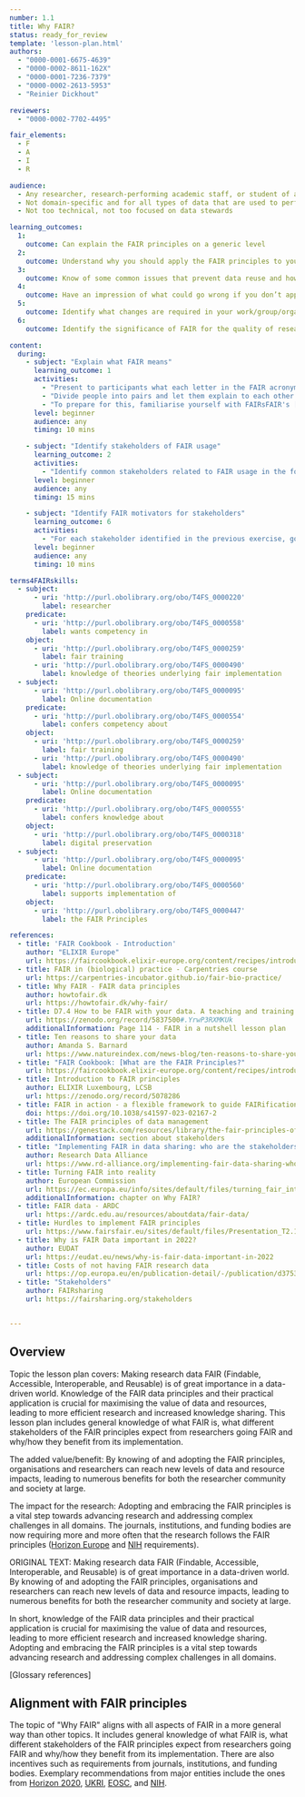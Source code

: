```yaml
---
number: 1.1
title: Why FAIR?
status: ready_for_review
template: 'lesson-plan.html'
authors:
  - "0000-0001-6675-4639"
  - "0000-0002-8611-162X"
  - "0000-0001-7236-7379"
  - "0000-0002-2613-5953"
  - "Reinier Dickhout"

reviewers:
  - "0000-0002-7702-4495"

fair_elements:
  - F
  - A
  - I
  - R

audience:
  - Any researcher, research-performing academic staff, or student of any level generating and working with data for research purposes in any discipline, policy-oriented staff and managers.
  - Not domain-specific and for all types of data that are used to perform research, analysis, archiving and publishing of data
  - Not too technical, not too focused on data stewards

learning_outcomes:
  1:
    outcome: Can explain the FAIR principles on a generic level
  2:
    outcome: Understand why you should apply the FAIR principles to your data
  3:
    outcome: Know of some common issues that prevent data reuse and how FAIR can help;
  4:
    outcome: Have an impression of what could go wrong if you don’t apply FAIR (horror stories topic overlap).
  5:
    outcome: Identify what changes are required in your work/group/organisation to facilitate FAIRer data practices.
  6:
    outcome: Identify the significance of FAIR for the quality of research performance and the required changes in an organisation to facilitate FAIR data management 

content:
  during:
    - subject: "Explain what FAIR means"
      learning_outcome: 1
      activities: 
        - "Present to participants what each letter in the FAIR acronym means and how they relate to each other (10-15 min)"
        - "Divide people into pairs and let them explain to each other how they are already making their data FAIR and what is one thing they can easily do to make their data FAIRer (15 min)"
        - "To prepare for this, familiarise yourself with FAIRsFAIR's [FAIR in a nutshell](https://fairsfair.gitbook.io/fair-teaching-handbook/0lessonplans/1lessonplan) lesson plan"
      level: beginner 
      audience: any
      timing: 10 mins

    - subject: "Identify stakeholders of FAIR usage"
      learning_outcome: 2
      activities: 
        - "Identify common stakeholders related to FAIR usage in the following links, and group them in the following three categories; perform (p), facilitate (f) and benefit (b). [Link 1](https://genestack.com/resources/library/the-fair-principles-of-data-management/), [Link 2](https://www.rd-alliance.org/sites/default/files/RDA-SHARC%20Poster%20template%20Melbourne%20-%202020%20V10032020%20.jpg) "
      level: beginner 
      audience: any
      timing: 15 mins

    - subject: "Identify FAIR motivators for stakeholders"
      learning_outcome: 6
      activities: 
        - "For each stakeholder identified in the previous exercise, go through each letter of FAIR and explore why they should be motivated to implement each principle."
      level: beginner 
      audience: any
      timing: 10 mins

terms4FAIRskills:
  - subject:
      - uri: 'http://purl.obolibrary.org/obo/T4FS_0000220'
        label: researcher
    predicate:
      - uri: 'http://purl.obolibrary.org/obo/T4FS_0000558'
        label: wants competency in
    object:
      - uri: 'http://purl.obolibrary.org/obo/T4FS_0000259'
        label: fair training
      - uri: 'http://purl.obolibrary.org/obo/T4FS_0000490'
        label: knowledge of theories underlying fair implementation
  - subject:
      - uri: 'http://purl.obolibrary.org/obo/T4FS_0000095'
        label: Online documentation
    predicate:
      - uri: 'http://purl.obolibrary.org/obo/T4FS_0000554'
        label: confers competency about
    object:
      - uri: 'http://purl.obolibrary.org/obo/T4FS_0000259'
        label: fair training
      - uri: 'http://purl.obolibrary.org/obo/T4FS_0000490'
        label: knowledge of theories underlying fair implementation
  - subject:
      - uri: 'http://purl.obolibrary.org/obo/T4FS_0000095'
        label: Online documentation
    predicate:
      - uri: 'http://purl.obolibrary.org/obo/T4FS_0000555'
        label: confers knowledge about
    object:
      - uri: 'http://purl.obolibrary.org/obo/T4FS_0000318'
        label: digital preservation
  - subject:
      - uri: 'http://purl.obolibrary.org/obo/T4FS_0000095'
        label: Online documentation
    predicate:
      - uri: 'http://purl.obolibrary.org/obo/T4FS_0000560'
        label: supports implementation of
    object:
      - uri: 'http://purl.obolibrary.org/obo/T4FS_0000447'
        label: the FAIR Principles

references:
  - title: 'FAIR Cookbook - Introduction'
    author: "ELIXIR Europe"
    url: https://faircookbook.elixir-europe.org/content/recipes/introduction/FAIR-cookbook-audience.html
  - title: FAIR in (biological) practice - Carpentries course
    url: https://carpentries-incubator.github.io/fair-bio-practice/
  - title: Why FAIR - FAIR data principles
    author: howtofair.dk
    url: https://howtofair.dk/why-fair/
  - title: D7.4 How to be FAIR with your data. A teaching and training handbook for higher education institutions | Zenodo
    url: https://zenodo.org/record/5837500#.YrwP3RXMKUk
    additionalInformation: Page 114 - FAIR in a nutshell lesson plan
  - title: Ten reasons to share your data
    author: Amanda S. Barnard
    url: https://www.natureindex.com/news-blog/ten-reasons-to-share-your-data
  - title: "FAIR Cookbook: [What are the FAIR Principles?"
    url: https://faircookbook.elixir-europe.org/content/recipes/introduction/brief-FAIR-principles.html
  - title: Introduction to FAIR principles
    author: ELIXIR Luxembourg, LCSB
    url: https://zenodo.org/record/5078286
  - title: FAIR in action - a flexible framework to guide FAIRification
    doi: https://doi.org/10.1038/s41597-023-02167-2 
  - title: The FAIR principles of data management
    url: https://genestack.com/resources/library/the-fair-principles-of-data-management/
    additionalInformation: section about stakeholders
  - title: "Implementing FAIR in data sharing: who are the stakeholders and what are their responsibilities?"
    author: Research Data Alliance
    url: https://www.rd-alliance.org/implementing-fair-data-sharing-who-are-stakeholders-and-what-are-their-responsibilities
  - title: Turning FAIR into reality
    author: European Commission
    url: https://ec.europa.eu/info/sites/default/files/turning_fair_into_reality_0.pdf
    additionalInformation: chapter on Why FAIR?
  - title: FAIR data - ARDC
    url: https://ardc.edu.au/resources/aboutdata/fair-data/
  - title: Hurdles to implement FAIR principles
    url: https://www.fairsfair.eu/sites/default/files/Presentation_T2.1%20Webinar4February2021_Clearing%20some%20of%20the%20highest%20FAIR%20hurdles.pdf
  - title: Why is FAIR Data important in 2022?
    author: EUDAT
    url: https://eudat.eu/news/why-is-fair-data-important-in-2022
  - title: Costs of not having FAIR research data
    url: https://op.europa.eu/en/publication-detail/-/publication/d375368c-1a0a-11e9-8d04-01aa75ed71a1/language-en
  - title: "Stakeholders"
    author: FAIRsharing
    url: https://fairsharing.org/stakeholders


--- 
```

## Overview

Topic the lesson plan covers:
Making research data FAIR (Findable, Accessible, Interoperable, and Reusable) is of great importance in a data-driven world. Knowledge of the FAIR data principles and their practical application is crucial for maximising the value of data and resources, leading to more efficient research and increased knowledge sharing. This lesson plan includes general knowledge of what FAIR is, what different  stakeholders of the FAIR principles expect from researchers going FAIR and why/how they benefit from its implementation. 

The added value/benefit: 
By knowing of and adopting the FAIR principles, organisations and researchers can reach new levels of data and resource impacts, leading to numerous benefits for both the researcher community and society at large. 

The impact for the research: 
Adopting and embracing the FAIR principles is a vital step towards advancing research and addressing complex challenges in all domains. The journals, institutions, and funding bodies are now requiring more and more often that the research follows the FAIR principles ([Horizon Europe](https://horizoneuropencpportal.eu/sites/default/files/2022-09/ore-fair-data-guide.pdf) and [NIH](https://sharing.nih.gov/data-management-and-sharing-policy/data-management#:~:text=NIH%20encourages%20data%20management%20and,repurposing%20datasets%20for%20secondary%20research) requirements). 

ORIGINAL TEXT: 
Making research data FAIR (Findable, Accessible, Interoperable, and Reusable) is of great importance in a data-driven world. By knowing of and adopting the FAIR principles, organisations and researchers can reach new levels of data and resource impacts, leading to numerous benefits for both the researcher community and society at large.

In short, knowledge of the FAIR data principles and their practical application is crucial for maximising the value of data and resources, leading to more efficient research and increased knowledge sharing. Adopting and embracing the FAIR principles is a vital step towards advancing research and addressing complex challenges in all domains.

[Glossary references]

## Alignment with FAIR principles
The topic of "Why FAIR" aligns with all aspects of FAIR in a more general way than other topics. It includes general knowledge of what FAIR is, what different  stakeholders of the FAIR principles expect from researchers going FAIR and why/how they benefit from its implementation. There are also incentives such as requirements from journals, institutions, and funding bodies. Exemplary recommendations from major entities include the ones from [Horizon 2020](https://ec.europa.eu/research/participants/data/ref/h2020/grants_manual/hi/oa_pilot/h2020-hi-oa-data-mgt_en.pdf), [UKRI](https://www.ukri.org/manage-your-award/publishing-your-research-findings/making-your-research-data-open/), [EOSC](https://eosc.eu/events/monitoring-eosc-readiness-fair-data-policies/), and [NIH](https://sharing.nih.gov/data-management-and-sharing-policy/data-management#:~:text=NIH%20encourages%20data%20management%20and,repurposing%20datasets%20for%20secondary%20research).

<!--
## Topic, definition and scope

* What is FAIR? (FAIRsFAIR lesson plan available [“FAIR in a nutshell”](https://fairsfair.gitbook.io/fair-teaching-handbook/0lessonplans/1lessonplan))
* Who are the stakeholders? Answers to FAIR questions are different for the different stakeholders (researchers, organisations,  management, society)
* Generic answers to **why** different stakeholders benefit from implementing the FAIR principles 
* Motivation to implement FAIR: (depends on stakeholder)
    * Why make data Findable?
    * Why make data Accessible?
    * Why make data Interoperable?
    * Why make data Reusable?
* Benefits for different roles/levels (individual researcher vs scientific/discipline knowledge vs societal)
* Incentives such as requirements from journals, institutions, and funding bodies. Exemplary recommendations from major entities include the ones from [Horizon 2020](https://ec.europa.eu/research/participants/data/ref/h2020/grants_manual/hi/oa_pilot/h2020-hi-oa-data-mgt_en.pdf), [UKRI](https://www.ukri.org/manage-your-award/publishing-your-research-findings/making-your-research-data-open/), [EOSC](https://eosc.eu/events/monitoring-eosc-readiness-fair-data-policies/), [NIH](https://sharing.nih.gov/data-management-and-sharing-policy/data-management#:~:text=NIH%20encourages%20data%20management%20and,repurposing%20datasets%20for%20secondary%20research).
-->
<!--
---
## Lesson content

The "Why FAIR?" lesson plan introduces the FAIR principles in a general way by explaining the meaning and intention of each letter of the FAIR acronym one by one, and how they relate to each other.
References: [FAIRsFAIR lesson plan, slide 1-19](https://zenodo.org/record/5078286), [The FAIR principles explained - Maastricht University](https://www.youtube.com/watch?v=5OeCrQE3HhE), [Make your research data F.A.I.R](https://www.youtube.com/watch?v=kIwHJ6DkFdc), Cessda training, NL, [DCC PO FAIR datamanagement](https://www.youtube.com/watch?v=AL8L0fHgdI0))


## Summary of Tasks / Actions

* Introduction to FAIR principles
    * Explanation of each letter (focus on **what** it means) (link to [FAIRsFAIR lesson plan, slide 1-19](https://zenodo.org/record/5078286), [The FAIR principles explained - Maastricht University](https://www.youtube.com/watch?v=5OeCrQE3HhE), [Make your research data F.A.I.R](https://www.youtube.com/watch?v=kIwHJ6DkFdc), Cessda training, NL, [DCC PO FAIR datamanagement](https://www.youtube.com/watch?v=AL8L0fHgdI0)).

* Identify common stakeholders related to FAIR usage in the following links, and group them in the following three categories; perform (p), facilitate (f) and benefit (b). ([link](https://genestack.com/resources/library/the-fair-principles-of-data-management/), ([link](https://www.rd-alliance.org/sites/default/files/RDA-SHARC%20Poster%20template%20Melbourne%20-%202020%20V10032020%20.jpg))

* For each stakeholder identified in the previous exercise, go through each letter of FAIR and explore why they should be motivated to implement each principle. Think about incentives on an individual, scientific, and societal level (show example table below).


Example of stakeholder (PI) incentives

<table>
  <tr>
   <td>
Individual Individual value
   </td>
   <td>
Scientific  Scientific value 
   </td>
   <td>
Societal    Societal value
   </td>
  </tr>
  <tr>
   <td>
<ul>

<li>Study sustainability and capitalisation of research investment. 

<li>Recognition of work and increased impact – increased citations of publications and data.  

<li>Improved quality of results and reproducibility. 

<li>Supports integration of data from multiple sources. 

<li>Requirement to share data from funding bodies. 
</li>
</ul>
   </td>
   <td>
<ul>

<li>Better and more inclusive research – non-discriminatory access to data. 
  
<li>Improved research efficiency and reduced future costs. 

<li>Novel research questions. 

<li>Encourages community collaboration. 

<li>Prepares data for downstream computational work (e.g., machine learning). 
</li>
</ul>
   </td>
   <td>
<ul>

<li>Research progress as a result of FAIR data will improve the lives of patients. 

<li>Money saved from reusing data can be put towards new research for societal good. 

<li>More research transparency and accountability, thereby improving trust. 
 
</li>
</ul>
   </td>
  </tr>
</table>




* Summarise the cost of not having FAIR data - estimated as €10.2bn per year! ([link](https://op.europa.eu/en/publication-detail/-/publication/d375368c-1a0a-11e9-8d04-01aa75ed71a1/language-en))

---

## Materials / Equipment

* Fact sheets with summary (broad audience) - zenodo pub?
* eBook (background information for a broader audience, maybe not citizens, but including management) - published where? zenodo?
* Best practices examples of FAIR data (researchers) interactive sessions
* [FAIRification framework recipe](https://faircookbook.elixir-europe.org/content/recipes/introduction/fairification-process.html) from the FAIR Cookbook

---

## Take home tasks/preparation

* Preparation: read the fact sheet with the summary.
* Take home: 
    * Identify opportunities to apply FAIR principles in your own organisation
    * Identify benefits from applying FAIR principles in your own organisation
    * Template document for each FAIR principle - researcher has to go through each point and write down what they will do in their dataset for F, A, I, R.? Maybe even each of the F1, F2, F3, F4?
    * An understanding of how this framework guides FAIRification might help. https://doi.org/10.1038/s41597-023-02167-2  \
-->
